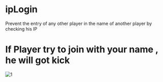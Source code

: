 # ipLogin
Prevent the entry of any other player in the name of another player by checking his IP


# If Player try to join with your name , he will got kick 
![1](https://github.com/hacked34354tf/ipLogin/blob/main/IMG/kick.png)


